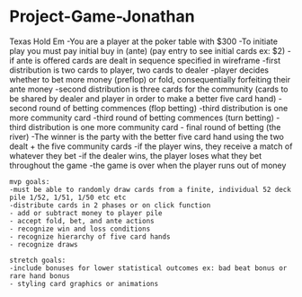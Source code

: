 # Project-Game-Jonathan
Texas Hold Em 
    -You are a player at the poker table with $300
    -To initiate play you must pay initial buy in (ante) (pay entry to see initial cards ex: $2)
    -if ante is offered cards are dealt in sequence specified in wireframe
    -first distribution is two cards to player, two cards to dealer
    -player decides whether to bet more money (preflop) or fold, consequentially forfeiting their ante money
    -second distribution is three cards for the community (cards to be shared by dealer and player in order to make a better five card hand)
    -second round of betting commences (flop betting)
    -third distribution is one more community card
    -third round of betting commences (turn betting)
    -third distribution is one more community card
    - final round of betting (the river)
    -The winner is the party with the better five card hand using the two dealt + the five community cards
    -if the player wins, they receive a match of whatever they bet
    -if the dealer wins, the player loses what they bet throughout the game
    -the game is over when the player runs out of money


    mvp goals:
    -must be able to randomly draw cards from a finite, individual 52 deck pile 1/52, 1/51, 1/50 etc etc
    -distribute cards in 2 phases or on click function
    - add or subtract money to player pile
    - accept fold, bet, and ante actions
    - recognize win and loss conditions
    - recognize hierarchy of five card hands
    - recognize draws

    stretch goals:
    -include bonuses for lower statistical outcomes ex: bad beat bonus or rare hand bonus
    - styling card graphics or animations

